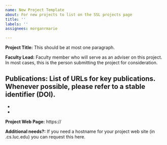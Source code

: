 ```yaml
---
name: New Project Template
about: For new projects to list on the SSL projects page
title: ''
labels: ''
assignees: morganrmarie

---
```


**Project Title:**
This should be at most one paragraph.

**Faculty Lead:**
Faculty member who will serve as an adviser on this project. In most cases, this is the person submitting the project for consideration. 

**Publications:**
List of URLs for key publications. Whenever possible, please refer to a stable identifier (DOI).
- 
-
-

**Project Web Page:**
https://

**Additional needs?:**
If you need a hostname for your project web site (in .cs.luc.edu) you can request this here.
